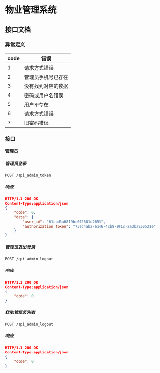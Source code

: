 # 物业管理系统

## 接口文档

### 异常定义

| code | 错误               |
| ---- | ------------------ |
| 1    | 请求方式错误       |
| 2    | 管理员手机号已存在 |
| 3    | 没有找到对应的数据 |
| 4    | 密码或用户名错误   |
| 5    | 用户不存在         |
| 6    | 请求方式错误       |
| 7    | 旧密码错误         |

### 接口

#### 管理员

##### 管理员登录

```http
POST /api_admin_token
```

##### 响应

```json
HTTP/1.1 200 OK
Content-Type:application/json
{
    "code": 0,
    "data": {
        "user_id": "61cbd6a6819bc002601d2655",
        "authorization_token": "730c4ab2-6146-4cb8-991c-2a3ba930531e"
    }
}
```

##### 管理员退出登录

```http
POST /api_admin_logout
```

##### 响应

```json
HTTP/1.1 200 OK
Content-Type:application/json
{
    "code": 0
}
```

##### 获取管理员列表

```http
POST /api_admin_logout
```

##### 响应

```json
HTTP/1.1 200 OK
Content-Type:application/json
{
    "code": 0
}
```
